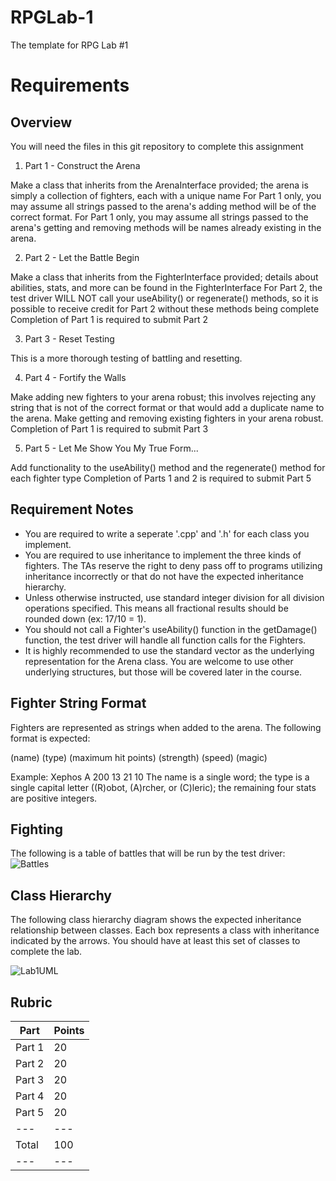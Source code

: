 # RPGLab-1
The template for RPG Lab #1

# Requirements

## Overview

You will need the files in this git repository to complete this assignment

1. Part 1 - Construct the Arena

Make a class that inherits from the ArenaInterface provided; the arena is simply a collection of fighters, each with a unique name
For Part 1 only, you may assume all strings passed to the arena's adding method will be of the correct format.
For Part 1 only, you may assume all strings passed to the arena's getting and removing methods will be names already existing in the arena.

2. Part 2 - Let the Battle Begin

Make a class that inherits from the FighterInterface provided; details about abilities, stats, and more can be found in the FighterInterface
For Part 2, the test driver WILL NOT call your useAbility() or regenerate() methods, so it is possible to receive credit for Part 2 without these methods being complete
Completion of Part 1 is required to submit Part 2

3. Part 3 - Reset Testing

This is a more thorough testing of battling and resetting.

4. Part 4 - Fortify the Walls

Make adding new fighters to your arena robust; this involves rejecting any string that is not of the correct format or that would add a duplicate name to the arena.
Make getting and removing existing fighters in your arena robust.
Completion of Part 1 is required to submit Part 3

5. Part 5 - Let Me Show You My True Form...

Add functionality to the useAbility() method and the regenerate() method for each fighter type
Completion of Parts 1 and 2 is required to submit Part 5

## Requirement Notes

  * You are required to write a seperate '.cpp' and '.h' for each class you implement.
  * You are required to use inheritance to implement the three kinds of fighters. The TAs reserve the right to deny pass off to programs utilizing inheritance incorrectly or that do not have the expected inheritance hierarchy.
  * Unless otherwise instructed, use standard integer division for all division operations specified. This means all fractional results should be rounded down (ex: 17/10 = 1).
  * You should not call a Fighter's useAbility() function in the getDamage() function, the test driver will handle all function calls for the Fighters.
  * It is highly recommended to use the standard vector as the underlying representation for the Arena class. You are welcome to use other underlying structures, but those will be covered later in the course.

## Fighter String Format

Fighters are represented as strings when added to the arena. The following format is expected:

(name) (type) (maximum hit points) (strength) (speed) (magic)

Example: Xephos A 200 13 21 10
The name is a single word; the type is a single capital letter ((R)obot, (A)rcher, or (C)leric); the remaining four stats are positive integers.

## Fighting

The following is a table of battles that will be run by the test driver:
![Battles](https://mjcleme.github.io/CS235Lab1Battles.png "Battles")

## Class Hierarchy 

The following class hierarchy diagram shows the expected inheritance relationship between classes.  Each box represents a class with inheritance indicated by the arrows.  You should have at least this set of classes to complete the lab.

![Lab1UML](https://mjcleme.github.io/CS235Lab1UML.png "UML")

## Rubric
| Part | Points |
| --- | --- |
| Part 1 | 20 |
| Part 2 | 20 |
| Part 3 | 20 |
| Part 4 | 20 |
| Part 5 | 20 |
| --- | --- |
| Total | 100 |
| --- | --- |
